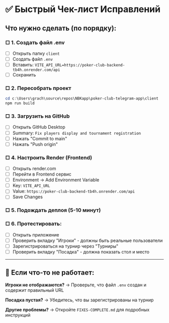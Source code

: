 # ✅ Быстрый Чек-лист Исправлений

## Что нужно сделать (по порядку):

### □ 1. Создать файл .env
- [ ] Открыть папку `client`
- [ ] Создать файл `.env`
- [ ] Вставить: `VITE_API_URL=https://poker-club-backend-tb4h.onrender.com/api`
- [ ] Сохранить

### □ 2. Пересобрать проект
```powershell
cd c:\Users\grach\source\repos\NBKapp\poker-club-telegram-app\client
npm run build
```

### □ 3. Загрузить на GitHub
- [ ] Открыть GitHub Desktop
- [ ] Summary: `Fix players display and tournament registration`
- [ ] Нажать "Commit to main"
- [ ] Нажать "Push origin"

### □ 4. Настроить Render (Frontend)
- [ ] Открыть render.com
- [ ] Перейти в Frontend сервис
- [ ] Environment → Add Environment Variable
- [ ] Key: `VITE_API_URL`
- [ ] Value: `https://poker-club-backend-tb4h.onrender.com/api`
- [ ] Save Changes

### □ 5. Подождать деплоя (5-10 минут)

### □ 6. Протестировать:
- [ ] Открыть приложение
- [ ] Проверить вкладку "Игроки" - должны быть реальные пользователи
- [ ] Зарегистрироваться на турнир через "Турниры"
- [ ] Проверить вкладку "Посадка" - должна показать стол и место

---

## 🚨 Если что-то не работает:

**Игроки не отображаются?**
→ Проверьте, что файл `.env` создан и содержит правильный URL

**Посадка пустая?**
→ Убедитесь, что вы зарегистрированы на турнир

**Другие проблемы?**
→ Откройте `FIXES-COMPLETE.md` для подробных инструкций

